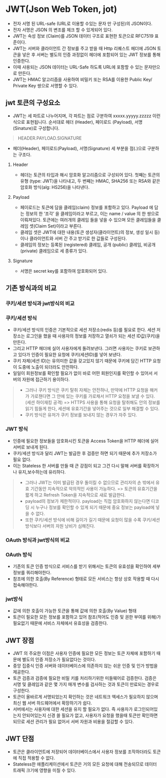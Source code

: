 # JWT(Json Web Token, jot)
- 전자 서명 된 URL-safe (URL로 이용할 수있는 문자 만 구성된)의 JSON이다.
- 전자 서명은 JSON 의 변조를 체크 할 수 있게되어 있다.
- JWT는 속성 정보 (Claim)를 JSON 데이터 구조로 표현한 토큰으로 RFC7519 표준이다.
- JWT는 서버와 클라이언트 간 정보를 주고 받을 때 Http 리퀘스트 헤더에 JSON 토큰을 넣은 후 서버는 별도의 인증 과정없이 헤더에 포함되어 있는 JWT 정보를 통해 인증한다.
- 이때 사용되는 JSON 데이터는 URL-Safe 하도록 URL에 포함할 수 있는 문자만으로 만든다.
- JWT는 HMAC 알고리즘을 사용하여 비밀키 또는 RSA를 이용한 Public Key/ Private Key 쌍으로 서명할 수 있다.

## jwt 토큰의 구성요소
- JWT는 세 파트로 나누어지며, 각 파트는 점로 구분하여 xxxxx.yyyyy.zzzzz 이런식으로 표현됩니다. 순서대로 헤더 (Header), 페이로드 (Payload), 서명 (Sinature)로 구성합니다.

> HEADER.PAYLOAD.SIGNATURE  
- 헤더(Header), 페이로드(Payload), 서명(Signature) 세 부분을 점(.)으로 구분하는 구조다.

1. Header
   - 헤더는 토큰의 타입과 해시 암호화 알고리즘으로 구성되어 있다. 첫째는 토큰의 유형 (type: JWT)을 나타내고, 두 번째는 HMAC, SHA256 또는 RSA와 같은 암호화 방식(alg: HS256)을 나타낸다.
2. Payload
   - 페이로드는 토큰에 담을 클레임(claim) 정보를 포함하고 있다. Payload 에 담는 정보의 한 ‘조각’ 을 클레임이라고 부르고, 이는 name / value 의 한 쌍으로 이뤄져있다. 토큰에는 여러개의 클레임 들을 넣을 수 있으며 모든 클레임들을 클레임 셋(Claim Set)이라고 부른다.
   - 클레임 셋은 JWT에 대한 내용(토큰 생성자(클라이언트)의 정보, 생성 일시 등)이나 클라이언트와 서버 간 주고 받기로 한 값들로 구성된다.
   - 클레임의 정보는 등록된 (registered) 클레임, 공개 (public) 클레임, 비공개 (private) 클레임으로 세 종류가 있다.

3. Signature
   - 서명은 secret key를 포함하여 암호화되어 있다.

## 기존 방식과의 비교
### 쿠키/세션 방식과 jwt방식의 비교
### 쿠키/세션 방식
- 쿠키/세션 방식의 인증은 기본적으로 세션 저장소(redis 등)를 필요로 한다. 세션 저장소는 로그인을 했을 때 사용자의 정보를 저장하고 열쇠가 되는 세션 ID값(쿠키)을 만든다. 
- 그리고 HTTP 헤더에 실어 사용자에게 돌려보낸다. 그러면 사용자는 쿠키로 보관하고 있다가 인증이 필요한 요청에 쿠키(세션ID)를 넣어 보낸다. 
- 쿠키 자체(세션 ID)는 유의미한 값을 갖고있지 않기 때문에 쿠키에 담긴 HTTP 요청이 도중에 노출이 되더라도 안전하다. 
- 일일이 회원정보를 확인할 필요가 없이 바로 어떤 회원인지를 확인할 수 있어서 서버의 자원에 접근하기 용이하다. 

> - 그러나 쿠키 방식은 쿠키 탈취 자체는 안전하나, 만약에 HTTP 요청을 해커가 가로챈다면 그 안에 있는 쿠키를 가로채서 HTTP 요청을 보낼 수 있다. (세션 하이재킹 공격) => HTTPS 사용을 통해 요청을 탈취해도 안의 정보를 읽기 힘들게 한다, 세션에 유효기간을 넣어주는 것으로 일부 해결할 수 있다.
> - 쿠키 방식은 유저가 쿠키 정보를 보내지 않는 경우가 자주 있다.

### JWT 방식
- 인증에 필요한 정보들을 암호화시킨 토큰을 Access Token을 HTTP 헤더에 실어 서버로 보내게 된다.
- 쿠키/세션 방식과 달리 JWT는 발급한 후 검증만 하면 되기 때문에 추가 저장소가 필요 없다.
- 이는 Stateless 한 서버를 만들 때 큰 강점이 되고 그건 다시 말해 서버를 확장하거나 유지,보수하는데 유리하다.

> - 그러나 JWT는 이미 발급된 경우 돌이킬 수 없으므로 관리자의 손 밖에서 유효 기간동안 지속적으로 악의적인 사용이 가능하다. => 토큰의 유효기간을 짧게 하고 Refresh Token을 지속적으로 새로 발급한다.
> - payload의 정보가 제한적이다. payload는 직접 암호화하지 않는다면 디코딩 시 누구나 정보를 확인할 수 있게 되기 때문에 중요 정보는 payload에 넣을 수 없다.
> - 또한 쿠키/세션 방식에 비해 길이가 길기 때문에 요청이 많을 수록 쿠키/세션 방식보다 서버의 자원 낭비가 심해진다.

### OAuth 방식과 jwt방식의 비교
### OAuth 방식 
- 기존의 토큰 인증 방식으로 서비스를 받기 위해서는 토큰의 유효성을 확인하여 세부 정보를 쿼리해야한다.
- 참조에 의한 호출(By Reference) 형태로 모든 서비스는 항상 상호 작용할 때 다시 접속해야한다.

### jwt방식
- 값에 의한 호출이 가능한 토큰을 통해 값에 의한 호출(By Value) 형태
- 토큰이 필요한 모든 정보를 포함하고 있어 참조(적어도 인증 및 권한 부여를 위해)가 필요없기 때문에 서비스 자체에서 유효성을 검증한다.

## JWT 장점
- JWT 의 주요한 이점은 사용자 인증에 필요한 모든 정보는 토큰 자체에 포함하기 때문에 별도의 인증 저장소가 필요없다는 것이다.
- 중앙 집중식 인증 서버와 데이터베이스에 의존하지 않는 쉬운 인증 및 인가 방법을 제공한다.
- 토큰 검증과 검증에 필요한 비밀 키를 처리하기위한 미들웨어로 검증한다. 검증은 서명 및 클레임과 같은 몇 가지 매개 변수를 검사하는 것과 토큰이 만료되는 경우로 구성한다.
- 토큰이 올바르게 서명되었는지 확인하는 것은 네트워크 액세스가 필요하지 않으며 최신 웹 서버 하드웨어에서 확장하기가 쉽다.
- 서버에서는 사용자에 대한 세션을 유지 할 필요가 없다. 즉 사용자가 로그인되어있는지 안되어있는지 신경 쓸 필요가 없고, 사용자가 요청을 했을때 토큰만 확인하면 되므로 세션 관리가 필요 없어서 서버 자원과 비용을 절감할 수 있다.

## JWT 단점
- 토큰은 클라이언트에 저장되어 데이터베이스에서 사용자 정보를 조작하더라도 토큰에 직접 적용할 수 없다.
- Stateless한 애플리케이션에서 토큰은 거의 모든 요청에 대해 전송되므로 데이터 트래픽 크기에 영향을 미칠 수 있다.
